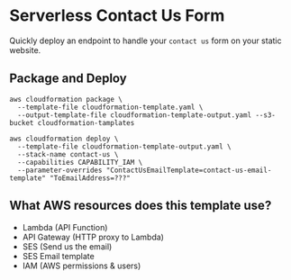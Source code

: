 # Serverless Contact Us Form
Quickly deploy an endpoint to handle your `contact us` form on your static website.

## Package and Deploy
```shell
aws cloudformation package \
  --template-file cloudformation-template.yaml \
  --output-template-file cloudformation-template-output.yaml --s3-bucket cloudformation-tamplates

aws cloudformation deploy \
  --template-file cloudformation-template-output.yaml \
  --stack-name contact-us \
  --capabilities CAPABILITY_IAM \
  --parameter-overrides "ContactUsEmailTemplate=contact-us-email-template" "ToEmailAddress=???"
```


## What AWS resources does this template use?
* Lambda (API Function)
* API Gateway (HTTP proxy to Lambda)
* SES (Send us the email)
* SES Email template
* IAM (AWS permissions & users)